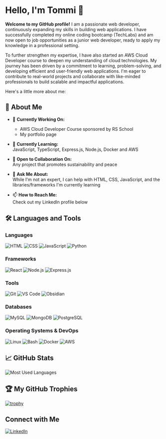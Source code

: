 # Hello, I'm Tommi 👋

**Welcome to my GitHub profile!** 
I am a passionate web developer, continuously expanding my skills in building web applications. I have successfully completed my online coding bootcamp (TechLabs) and am now open to job opportunities as a junior web developer, ready to apply my knowledge in a professional setting.

To further strengthen my expertise, I have also started an AWS Cloud Developer course to deepen my understanding of cloud technologies. My journey has been driven by a commitment to learning, problem-solving, and developing efficient and user-friendly web applications. I'm eager to contribute to real-world projects and collaborate with like-minded professionals to build scalable and impactful applications.  

Here's a little more about me:
## 🚀 About Me

- 🔭 **Currently Working On:**  
  - AWS Cloud Developer Course sponsored by RS School
  - My portfolio page

- 🌱 **Currently Learning:**  
  JavaScript, TypeScript, Express.js, Node.js, Docker and AWS  

- 👯 **Open to Collaboration On:**  
  Any project that promotes sustainability and peace  

- 💬 **Ask Me About:**  
  While I'm not an expert, I can help with HTML, CSS, JavaScript, and the libraries/frameworks I'm currently learning  

- 📫 **How to Reach Me:**  
  Check out my LinkedIn profile below  

## 🛠️ Languages and Tools

### Languages
![HTML](https://img.shields.io/badge/HTML5-E34F26?style=for-the-badge&logo=html5&logoColor=white)
![CSS](https://img.shields.io/badge/CSS3-1572B6?style=for-the-badge&logo=css3&logoColor=white)
![JavaScript](https://img.shields.io/badge/JavaScript-F7DF1E?style=for-the-badge&logo=javascript&logoColor=black)
![Python](https://img.shields.io/badge/Python-3776AB?style=for-the-badge&logo=python&logoColor=white)

### Frameworks
![React](https://img.shields.io/badge/React-20232A?style=for-the-badge&logo=react&logoColor=61DAFB)
![Node.js](https://img.shields.io/badge/Node.js-339933?style=for-the-badge&logo=node-dot-js&logoColor=white)
![Express.js](https://img.shields.io/badge/Express.js-404D59?style=for-the-badge)

### Tools
![Git](https://img.shields.io/badge/Git-F05032?style=for-the-badge&logo=git&logoColor=white)
![VS Code](https://img.shields.io/badge/VS%20Code-007ACC?style=for-the-badge&logo=visual-studio-code&logoColor=white)
![Obsidian](https://img.shields.io/badge/Obsidian-483699?style=for-the-badge&logo=obsidian&logoColor=white)

### Databases
![MySQL](https://img.shields.io/badge/MySQL-4479A1?style=for-the-badge&logo=mysql&logoColor=white)
![MongoDB](https://img.shields.io/badge/MongoDB-4EA94B?style=for-the-badge&logo=mongodb&logoColor=white)
![PostgreSQL](https://img.shields.io/badge/PostgreSQL-336791?style=for-the-badge&logo=postgresql&logoColor=white)

### Operating Systems & DevOps
![Linux](https://img.shields.io/badge/Linux-FCC624?style=for-the-badge&logo=linux&logoColor=black)
![Bash](https://img.shields.io/badge/Bash-4EAA25?style=for-the-badge&logo=gnu-bash&logoColor=white)
![Docker](https://img.shields.io/badge/Docker-2496ED?style=for-the-badge&logo=docker&logoColor=white)
![AWS](https://img.shields.io/badge/AWS-232F3E?style=for-the-badge&logo=amazon-aws&logoColor=white)

## 📈 GitHub Stats
![Most Used Languages](https://github-readme-stats.vercel.app/api/top-langs/?username=TommiNICE&layout=compact&theme=default&langs_count=8)

## 🏆 My GitHub Trophies

[![trophy](https://github-profile-trophy.vercel.app/?username=TommiNICE&theme=onedark)](https://github.com/ryo-ma/github-profile-trophy)

## Connect with Me

[![LinkedIn](https://img.shields.io/badge/LinkedIn-blue?style=flat&logo=linkedin)](https://www.linkedin.com/in/tom-varga-73b656b9/)

